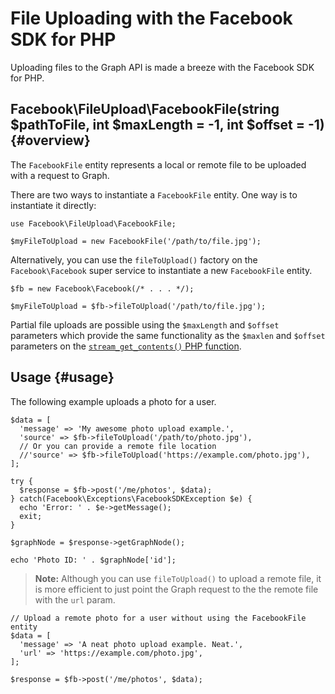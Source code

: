 # File Uploading with the Facebook SDK for PHP

Uploading files to the Graph API is made a breeze with the Facebook SDK for PHP.

## Facebook\FileUpload\FacebookFile(string $pathToFile, int $maxLength = -1, int $offset = -1) {#overview}

The `FacebookFile` entity represents a local or remote file to be uploaded with a request to Graph.

There are two ways to instantiate a `FacebookFile` entity. One way is to instantiate it directly:

~~~~
use Facebook\FileUpload\FacebookFile;

$myFileToUpload = new FacebookFile('/path/to/file.jpg');
~~~~

Alternatively, you can use the `fileToUpload()` factory on the `Facebook\Facebook` super service to instantiate a new `FacebookFile` entity.

~~~~
$fb = new Facebook\Facebook(/* . . . */);

$myFileToUpload = $fb->fileToUpload('/path/to/file.jpg');
~~~~

Partial file uploads are possible using the `$maxLength` and `$offset` parameters which provide the same functionality as the `$maxlen` and `$offset` parameters on the [`stream_get_contents()` PHP function](http://php.net/stream_get_contents).

## Usage {#usage}

The following example uploads a photo for a user.

~~~~
$data = [
  'message' => 'My awesome photo upload example.',
  'source' => $fb->fileToUpload('/path/to/photo.jpg'),
  // Or you can provide a remote file location
  //'source' => $fb->fileToUpload('https://example.com/photo.jpg'),
];

try {
  $response = $fb->post('/me/photos', $data);
} catch(Facebook\Exceptions\FacebookSDKException $e) {
  echo 'Error: ' . $e->getMessage();
  exit;
}

$graphNode = $response->getGraphNode();

echo 'Photo ID: ' . $graphNode['id'];
~~~~

> **Note:** Although you can use `fileToUpload()` to upload a remote file, it is more efficient to just point the Graph request to the the remote file with the `url` param.

~~~~
// Upload a remote photo for a user without using the FacebookFile entity
$data = [
  'message' => 'A neat photo upload example. Neat.',
  'url' => 'https://example.com/photo.jpg',
];

$response = $fb->post('/me/photos', $data);
~~~~
